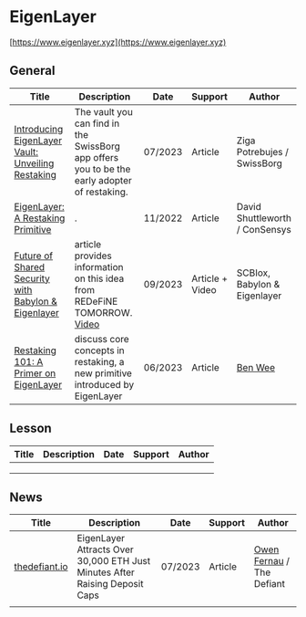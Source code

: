 # EigenLayer

[https://www.eigenlayer.xyz](https://www.eigenlayer.xyz)

## General

| Title                                                        | Description                                                  | Date    | Support         | Author                                                       |
| ------------------------------------------------------------ | ------------------------------------------------------------ | ------- | --------------- | ------------------------------------------------------------ |
| [Introducing EigenLayer Vault: Unveiling Restaking](https://swissborg.com/blog/eigenlayer-restaking) | The vault you can find in the SwissBorg app offers you to be the early adopter of restaking. | 07/2023 | Article         | Ziga Potrebujes / SwissBorg                                  |
| [EigenLayer: A Restaking Primitive](https://consensys.io/blog/eigenlayer-a-restaking-primitive) | .                                                            | 11/2022 | Article         | David Shuttleworth / ConSensys                               |
| [Future of Shared Security with Babylon & Eigenlayer](https://www.scb10x.com/en/blog/shared-security-blockchain) | article provides information on this idea from REDeFiNE TOMORROW. [Video](https://www.youtube.com/watch?v=LM4OQdW3oBA&feature=youtu.be) | 09/2023 | Article + Video | SCBIox, Babylon & Eigenlayer                                 |
| [Restaking 101: A Primer on EigenLayer](https://medium.com/@benhwx/restaking-101-a-primer-on-eigenlayer-ad9bc69875bc) | discuss core concepts in restaking, a new primitive introduced by EigenLayer | 06/2023 | Article         | [Ben Wee](https://medium.com/@benhwx?source=post_page-----ad9bc69875bc--------------------------------) |

## Lesson

| Title | Description | Date | Support | Author |
| ----- | ----------- | ---- | ------- | ------ |
|       |             |      |         |        |
|       |             |      |         |        |
|       |             |      |         |        |



## News

| Title                                                        | Description                                                  | Date    | Support | Author                                                       |
| ------------------------------------------------------------ | ------------------------------------------------------------ | ------- | ------- | ------------------------------------------------------------ |
| [thedefiant.io](https://thedefiant.io/eigenlayer-attracts-over-30-000-eth-just-minutes-after-raising-deposit-caps) | EigenLayer Attracts Over 30,000 ETH Just Minutes After Raising Deposit Caps | 07/2023 | Article | [Owen Fernau](https://thedefiant.io/author/owen-fernau) / The Defiant |
|                                                              |                                                              |         |         |                                                              |

